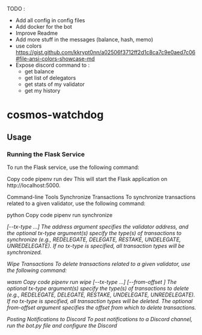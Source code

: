 TODO : 

- Add all config in config files
- Add docker for the bot
- Improve Readme
- Add more stuff in the messages (balance, hash, memo)
- use colors https://gist.github.com/kkrypt0nn/a02506f3712ff2d1c8ca7c9e0aed7c06#file-ansi-colors-showcase-md
- Expose discord command to :
   - get balance
   - get list of delegators
   - get stats of my validator
   - get my history

# cosmos-watchdog

## Usage
### Running the Flask Service
To run the Flask service, use the following command:

Copy code
pipenv run dev
This will start the Flask application on http://localhost:5000.

Command-line Tools
Synchronize Transactions
To synchronize transactions related to a given validator, use the following command:

python
Copy code
pipenv run synchronize <address> [--tx-type <transaction-type> ...]
The address argument specifies the validator address, and the optional tx-type argument(s) specify the type(s) of transactions to synchronize (e.g., REDELEGATE, DELEGATE, RESTAKE, UNDELEGATE, UNREDELEGATE). If no tx-type is specified, all transaction types will be synchronized.

Wipe Transactions
To delete transactions related to a given validator, use the following command:

wasm
Copy code
pipenv run wipe [--tx-type <transaction-type> ...] [--from-offset <offset>]
The optional tx-type argument(s) specify the type(s) of transactions to delete (e.g., REDELEGATE, DELEGATE, RESTAKE, UNDELEGATE, UNREDELEGATE). If no tx-type is specified, all transaction types will be deleted. The optional from-offset argument specifies the offset from which to delete transactions.

Posting Notifications to Discord
To post notifications to a Discord channel, run the bot.py file and configure the Discord 